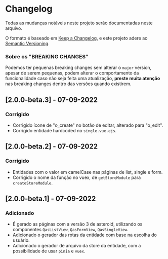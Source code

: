 # Changelog
Todas as mudanças notáveis neste projeto serão documentadas neste arquivo.

O formato é baseado em [Keep a Changelog](https://keepachangelog.com/pt-BR/1.0.0/),
e este projeto adere ao [Semantic Versioning](https://semver.org/spec/v2.0.0.html).

### Sobre os "BREAKING CHANGES"
Podemos ter pequenas breaking changes sem alterar o `major` version, apesar de serem pequenas, podem alterar o comportamento da funcionalidade caso não seja feita uma atualização, **preste muita atenção** nas breaking changes dentro das versões quando existirem.

## [2.0.0-beta.3] - 07-09-2022

### Corrigido
- Corrigido ícone de "o_create" no botão de editar, alterado para "o_edit".
- Corrigido entidade hardcoded no `single.vue.ejs`. 

## [2.0.0-beta.2] - 07-09-2022

### Corrigido
- Entidades com o valor em camelCase nas páginas de list, single e form.
- Corrigido o nome da função no vuex, de `getStoreModule` para `createStoreModule`.

## [2.0.0-beta.1] - 07-09-2022
### Adicionado
- É gerado as páginas com a versão 3 de asteroid, utilizando os componentes `QasListView`, `QasFormView`, `QasSingleView`.
- Adicionado o gerador das rotas da entidade com base na escolha do usuário.
- Adicionado o gerador de arquivo da store da entidade, com a possibilidade de usar `pinia` e `vuex`.
